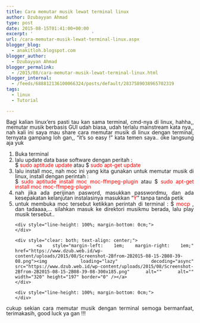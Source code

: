 ```yaml
---
title: Cara memutar musik lewat terminal linux
author: Dzubayyan Ahmad
type: post
date: 2015-08-15T01:41:00+00:00
excerpt: '						'
url: /cara-memutar-musik-lewat-terminal-linux.aspx
blogger_blog:
  - anakitloh.blogspot.com
blogger_author:
  - Dzubayyan Ahmad
blogger_permalink:
  - /2015/08/cara-memutar-musik-lewat-terminal-linux.html
blogger_internal:
  - /feeds/688812136100066324/posts/default/2837589038965702319
tags:
  - linux
  - Tutorial

---
```

<div style="line-height: 100%; margin-bottom: 0cm; text-align: justify;">
  Bagi kalian linux&#8217;ers pasti tau kan sama terminal, cmd-nya di linux, hahha,, memutar musik berbasis GUI udah biasa, udah terlalu mainstream kata nya,, nah kali ini saya mau share cara memutar musik di linux dengan terminal, ternyata gampang loh gan,, “it&#8217;s so easy !” kata temen saya.. oke langsung aja yuk
</div>

<div style="line-height: 100%; margin-bottom: 0cm; text-align: justify;">
</div>

<ol style="text-align: justify;">
  <li>
    <div style="line-height: 100%; margin-bottom: 0cm;">
      Buka terminal
    </div>
  </li>
  
  <li>
    <div style="line-height: 100%; margin-bottom: 0cm;">
      lalu update data base software dengan peritah :<br /> $ <span style="color: red;">sudo aptitude update</span> atau $ <span style="color: red;">sudo apt-get update</span>
    </div>
  </li>
  
  <li>
    <div style="line-height: 100%; margin-bottom: 0cm;">
      lalu install moc, nah moc ini yang kita gunakan untuk memutar musik di linux, install dengan perintah :<br /> $ <span style="color: red;">sudo aptitude install moc</span> <span style="color: red;">moc-ffmpeg-plugin</span> atau $ <span style="color: red;">sudo apt-get install moc moc-ffmpeg-plugin</span>
    </div>
  </li>
  
  <li>
    <div style="line-height: 100%; margin-bottom: 0cm;">
      nah jika ada perijinan pasword, masukkan passwordmu, dan ada kesepakatan kelanjutan instalasinya masukkan “<span style="color: red;">Y</span>” tanpa tanda petik
    </div>
  </li>
  
  <li>
    <div style="line-height: 100%; margin-bottom: 0cm;">
      untuk membuka moc tersebut ketikkan perintah di terminal : $ <span style="color: red;">mocp</span> , dan tadaaaa,… silahkan masuk ke direktori musikmu berada, lalu play musik tersebut..
    </div>
    
    <div style="line-height: 100%; margin-bottom: 0cm;">
    </div>
    
    <div style="clear: both; text-align: center;">
      <a style="margin-left: 1em; margin-right: 1em;" href="https://www.dzub.web.id/wp-content/uploads/2015/08/Screenshot-2Bfrom-2B2015-08-15-2B08-39-08.png"><img loading="lazy" decoding="async" src="https://www.dzub.web.id/wp-content/uploads/2015/08/Screenshot-2Bfrom-2B2015-08-15-2B08-39-08-300x185.png" alt="" alt="" width="320" height="197" border="0" /></a>
    </div>
    
    <div style="line-height: 100%; margin-bottom: 0cm;">
    </div>
  </li>
</ol>

<div style="line-height: 100%; margin-bottom: 0cm; text-align: justify;">
</div>

<div style="line-height: 100%; margin-bottom: 0cm; text-align: justify;">
  cukup sekian cara memutar musik dengan terminal semoga bermanfaat, terimakasih, good luck ya gan !!!
</div>